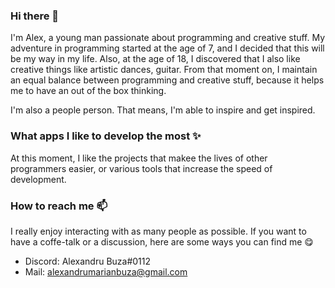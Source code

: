 ### Hi there 👋
I'm Alex, a young man passionate about programming and creative stuff. My adventure in programming started at the age of 7, and I decided that this will be my way in my life. Also, at the age of 18, I discovered that I also like creative things like artistic dances, guitar. From that moment on, I maintain an equal balance between programming and creative stuff, because it helps me to have an out of the box thinking. 

I'm also a people person. That means, I'm able to inspire and get inspired.

### What apps I like to develop the most ✨
At this moment, I like the projects that makee the lives of other programmers easier, or various tools that increase the speed of development.

### How to reach me 📫
I really enjoy interacting with as many people as possible. If you want to have a coffe-talk or a discussion, here are some ways you can find me 😋
- Discord: Alexandru Buza#0112
- Mail: <alexandrumarianbuza@gmail.com>
